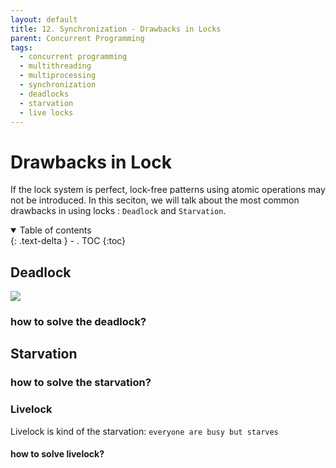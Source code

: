 ```yaml
---
layout: default
title: 12. Synchronization - Drawbacks in Locks
parent: Concurrent Programming
tags: 
  - concurrent programming
  - multithreading
  - multiprocessing
  - synchronization
  - deadlocks
  - starvation
  - live locks
---
```


# Drawbacks in Lock

If the lock system is perfect, lock-free patterns using atomic operations may not be introduced. In this seciton, we will talk about the most common drawbacks in using locks : `Deadlock` and `Starvation`.

<details open markdown="block">
  <summary>
    Table of contents
  </summary>
  {: .text-delta }
- . TOC
{:toc}
</details>

## Deadlock

<p><img src="https://sangdo-han.github.io/docs/programming/concurrent-programming/images/12_philosophers.png" /></p>

### how to solve the deadlock?

## Starvation

### how to solve the starvation?

### Livelock
Livelock is kind of the starvation: `everyone are busy but starves`

#### how to solve livelock?
